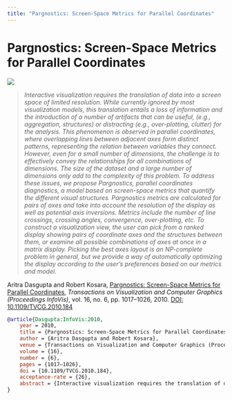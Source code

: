 ```yaml
---
title: "Pargnostics: Screen-Space Metrics for Parallel Coordinates"
---
```


# Pargnostics: Screen-Space Metrics for Parallel Coordinates

<p><img src="https://media.eagereyes.org/media/2010/Dasgupta-InfoVis-2010.png" /></p>

> _Interactive visualization requires the translation of data into a screen space of limited resolution. While currently ignored by most visualization models, this translation entails a loss of information and the introduction of a number of artifacts that can be useful, (e.g., aggregation, structures) or distracting (e.g., over-plotting, clutter) for the analysis. This phenomenon is observed in parallel coordinates, where overlapping lines between adjacent axes form distinct patterns, representing the relation between variables they connect. However, even for a small number of dimensions, the challenge is to effectively convey the relationships for all combinations of dimensions. The size of the dataset and a large number of dimensions only add to the complexity of this problem. To address these issues, we propose Pargnostics, parallel coordinates diagnostics, a model based on screen-space metrics that quantify the different visual structures. Pargnostics metrics are calculated for pairs of axes and take into account the resolution of the display as well as potential axis inversions. Metrics include the number of line crossings, crossing angles, convergence, over-plotting, etc. To construct a visualization view, the user can pick from a ranked display showing pairs of coordinate axes and the structures between them, or examine all possible combinations of axes at once in a matrix display. Picking the best axes layout is an NP-complete problem in general, but we provide a way of automatically optimizing the display according to the user’s preferences based on our metrics and model._

Aritra Dasgupta and Robert Kosara, <a href="https://media.eagereyes.org/papers/2010/Dasgupta-InfoVis-2010.pdf" target="_blank">Pargnostics: Screen-Space Metrics for Parallel Coordinates</a>, _Transactions on Visualization and Computer Graphics (Proceedings InfoVis)_, vol. 16, no. 6, pp. 1017–1026, 2010. <a href="https://dx.doi.org/10.1109/TVCG.2010.184" target="_new">DOI: 10.1109/TVCG.2010.184</a>


```bibtex
@article{Dasgupta:InfoVis:2010,
	year = 2010,
	title = {Pargnostics: Screen-Space Metrics for Parallel Coordinates},
	author = {Aritra Dasgupta and Robert Kosara},
	venue = {Transactions on Visualization and Computer Graphics (Proceedings InfoVis)},
	volume = {16},
	number = {6},
	pages = {1017–1026},
	doi = {10.1109/TVCG.2010.184},
	acceptance-rate = {26},
	abstract = {Interactive visualization requires the translation of data into a screen space of limited resolution. While currently ignored by most visualization models, this translation entails a loss of information and the introduction of a number of artifacts that can be useful, (e.g., aggregation, structures) or distracting (e.g., over-plotting, clutter) for the analysis. This phenomenon is observed in parallel coordinates, where overlapping lines between adjacent axes form distinct patterns, representing the relation between variables they connect. However, even for a small number of dimensions, the challenge is to effectively convey the relationships for all combinations of dimensions. The size of the dataset and a large number of dimensions only add to the complexity of this problem. To address these issues, we propose Pargnostics, parallel coordinates diagnostics, a model based on screen-space metrics that quantify the different visual structures. Pargnostics metrics are calculated for pairs of axes and take into account the resolution of the display as well as potential axis inversions. Metrics include the number of line crossings, crossing angles, convergence, over-plotting, etc. To construct a visualization view, the user can pick from a ranked display showing pairs of coordinate axes and the structures between them, or examine all possible combinations of axes at once in a matrix display. Picking the best axes layout is an NP-complete problem in general, but we provide a way of automatically optimizing the display according to the user’s preferences based on our metrics and model.},
}
```

